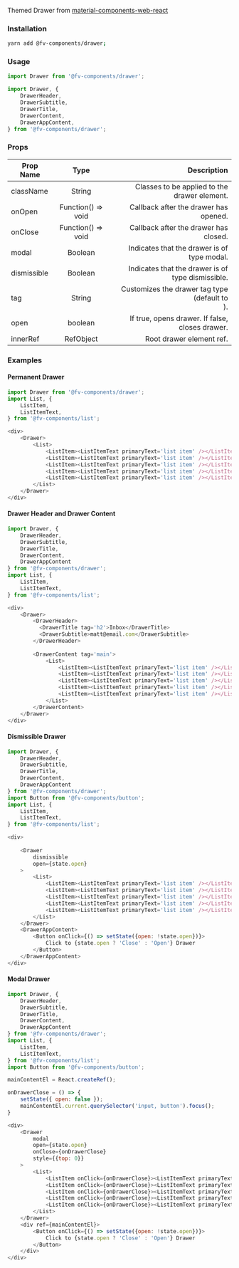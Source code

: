 Themed Drawer from <a href="https://github.com/material-components/material-components-web-react/tree/master/packages/drawer" target="_blank">material-components-web-react</a>

### Installation

```bash
yarn add @fv-components/drawer;
```

### Usage

```js static
import Drawer from '@fv-components/drawer';
```
```js static
import Drawer, {
    DrawerHeader,
    DrawerSubtitle,
    DrawerTitle,
    DrawerContent,
    DrawerAppContent,
} from '@fv-components/drawer';
```

### Props

| Prop Name     | Type                  | Description                                           |
| ------------- |:---------------------:| -----------------------------------------------------:|
| className     | String                | Classes to be applied to the drawer element.          |
| onOpen        | Function() => void    | Callback after the drawer has opened.                 |
| onClose       | Function() => void    | Callback after the drawer has closed.                 |
| modal         | Boolean               | Indicates that the drawer is of type modal.           |
| dismissible   | Boolean               | Indicates that the drawer is of type dismissible.     |
| tag           | String                | Customizes the drawer tag type (default to <aside>).  |
| open          | boolean               | If true, opens drawer. If false, closes drawer.       |
| innerRef      | RefObject             | Root drawer element ref.                              |

### Examples

#### Permanent Drawer

```js
import Drawer from '@fv-components/drawer';
import List, {
    ListItem,
    ListItemText,
} from '@fv-components/list';

<div>
    <Drawer>
        <List>
            <ListItem><ListItemText primaryText='list item' /></ListItem>
            <ListItem><ListItemText primaryText='list item' /></ListItem>
            <ListItem><ListItemText primaryText='list item' /></ListItem>
            <ListItem><ListItemText primaryText='list item' /></ListItem>
            <ListItem><ListItemText primaryText='list item' /></ListItem>
        </List>
    </Drawer>
</div>
```


#### Drawer Header and Drawer Content

```js
import Drawer, {
    DrawerHeader,
    DrawerSubtitle,
    DrawerTitle,
    DrawerContent,
    DrawerAppContent
} from '@fv-components/drawer';
import List, {
    ListItem,
    ListItemText,
} from '@fv-components/list';

<div>
    <Drawer>
        <DrawerHeader>
          <DrawerTitle tag='h2'>Inbox</DrawerTitle>
          <DrawerSubtitle>matt@email.com</DrawerSubtitle>
        </DrawerHeader>
        
        <DrawerContent tag='main'>
            <List>
                <ListItem><ListItemText primaryText='list item' /></ListItem>
                <ListItem><ListItemText primaryText='list item' /></ListItem>
                <ListItem><ListItemText primaryText='list item' /></ListItem>
                <ListItem><ListItemText primaryText='list item' /></ListItem>
                <ListItem><ListItemText primaryText='list item' /></ListItem>
            </List>
        </DrawerContent>
    </Drawer>
</div>
```


#### Dismissible Drawer

```js
import Drawer, {
    DrawerHeader,
    DrawerSubtitle,
    DrawerTitle,
    DrawerContent,
    DrawerAppContent
} from '@fv-components/drawer';
import Button from '@fv-components/button';
import List, {
    ListItem,
    ListItemText,
} from '@fv-components/list';

<div>
    
    <Drawer
        dismissible
        open={state.open}
    >
        <List>
            <ListItem><ListItemText primaryText='list item' /></ListItem>
            <ListItem><ListItemText primaryText='list item' /></ListItem>
            <ListItem><ListItemText primaryText='list item' /></ListItem>
            <ListItem><ListItemText primaryText='list item' /></ListItem>
            <ListItem><ListItemText primaryText='list item' /></ListItem>
        </List>
    </Drawer>
    <DrawerAppContent>
        <Button onClick={() => setState({open: !state.open})}>
            Click to {state.open ? 'Close' : 'Open'} Drawer
        </Button>
    </DrawerAppContent>
</div>
```


#### Modal Drawer

```js
import Drawer, {
    DrawerHeader,
    DrawerSubtitle,
    DrawerTitle,
    DrawerContent,
    DrawerAppContent
} from '@fv-components/drawer';
import List, {
    ListItem,
    ListItemText,
} from '@fv-components/list';
import Button from '@fv-components/button';

mainContentEl = React.createRef();

onDrawerClose = () => {
    setState({ open: false });
    mainContentEl.current.querySelector('input, button').focus();
}

<div>
    <Drawer
        modal
        open={state.open}
        onClose={onDrawerClose}
        style={{top: 0}}
    >
        <List>
            <ListItem onClick={onDrawerClose}><ListItemText primaryText='list item' /></ListItem>
            <ListItem onClick={onDrawerClose}><ListItemText primaryText='list item' /></ListItem>
            <ListItem onClick={onDrawerClose}><ListItemText primaryText='list item' /></ListItem>
            <ListItem onClick={onDrawerClose}><ListItemText primaryText='list item' /></ListItem>
            <ListItem onClick={onDrawerClose}><ListItemText primaryText='list item' /></ListItem>
        </List>
    </Drawer>
    <div ref={mainContentEl}>
        <Button onClick={() => setState({open: !state.open})}>
            Click to {state.open ? 'Close' : 'Open'} Drawer
        </Button>
    </div>
</div>
```


